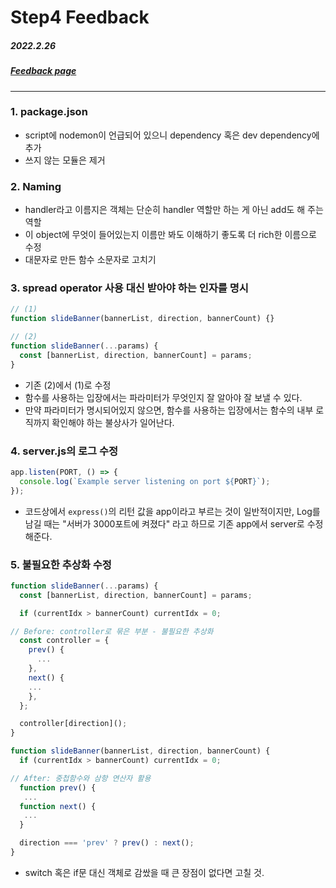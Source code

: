 # Step4 Feedback

##### 2022.2.26

##### [Feedback page](https://github.com/codesquad-members-2022/fe-kakaopage/pull/146)

---

### 1. package.json

- script에 nodemon이 언급되어 있으니 dependency 혹은 dev dependency에 추가
- 쓰지 않는 모듈은 제거

### 2. Naming

- handler라고 이름지은 객체는 단순히 handler 역할만 하는 게 아닌 add도 해 주는 역할
- 이 object에 무엇이 들어있는지 이름만 봐도 이해하기 좋도록 더 rich한 이름으로 수정
- 대문자로 만든 함수 소문자로 고치기

### 3. spread operator 사용 대신 받아야 하는 인자를 명시

```js
// (1)
function slideBanner(bannerList, direction, bannerCount) {}

// (2)
function slideBanner(...params) {
  const [bannerList, direction, bannerCount] = params;
}
```

- 기존 (2)에서 (1)로 수정
- 함수를 사용하는 입장에서는 파라미터가 무엇인지 잘 알아야 잘 보낼 수 있다.
- 만약 파라미터가 명시되어있지 않으면, 함수를 사용하는 입장에서는 함수의 내부 로직까지 확인해야 하는 불상사가 일어난다.

### 4. server.js의 로그 수정

```js
app.listen(PORT, () => {
  console.log(`Example server listening on port ${PORT}`);
});
```

- 코드상에서 `express()`의 리턴 값을 app이라고 부르는 것이 일반적이지만, Log를 남길 때는 "서버가 3000포트에 켜졌다" 라고 하므로 기존 app에서 server로 수정해준다.

### 5. 불필요한 추상화 수정

```js
function slideBanner(...params) {
  const [bannerList, direction, bannerCount] = params;

  if (currentIdx > bannerCount) currentIdx = 0;

// Before: controller로 묶은 부분 - 불필요한 추상화
  const controller = {
    prev() {
      ...
    },
    next() {
    ...
    },
  };

  controller[direction]();
}
```

```js
function slideBanner(bannerList, direction, bannerCount) {
  if (currentIdx > bannerCount) currentIdx = 0;

// After: 중첩함수와 삼항 연산자 활용
  function prev() {
   ...
  function next() {
   ...
  }

  direction === 'prev' ? prev() : next();
}
```

- switch 혹은 if문 대신 객체로 감쌌을 때 큰 장점이 없다면 고칠 것.
